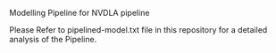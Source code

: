 Modelling Pipeline for NVDLA pipeline

Please Refer to pipelined-model.txt file in this repository for a detailed analysis of the Pipeline.
